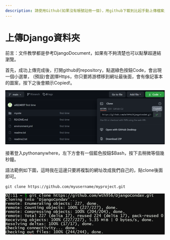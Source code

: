 ```yaml
---
description: 請使用Github(如果沒有帳號註冊一個)，用github下載到比起手動上傳檔案是最方便且最不容易有問題，由於github上傳方法很多，這邊不再多加贅述。
---
```


# 上傳Django資料夾

前言：文件教學都是參考DjangoDocument，如果有不夠清楚也可以點擊超連結瀏覽。

首先，成功上傳完成後，打開github的repository，點選綠色按鈕Code，會出現一個小選單， \(預設\)會選擇Https，你只要將游標移到網址最後面，會有像記事本的圖案，按下之後會顯示Copied!。 

![&#x8907;&#x88FD;&#x7DB2;&#x5740;&#x793A;&#x610F;&#x5716;](../.gitbook/assets/githubrepo-wang-zhi-fu-zhi-.png)



接著登入pythonanywhere，左下方會有一個藍色按鈕$Bash，按下去稍微等個幾秒鐘。

語法範例如下圖，這時我在這邊只要將複製的網址改成我們自己的，貼clone後面即可。  

```text
git clone https://github.com/myusername/myproject.git
```

![Bash&#x6210;&#x529F;&#x57F7;&#x884C;&#x756B;&#x9762;](../.gitbook/assets/clone-zi-ji-de-github.png)





